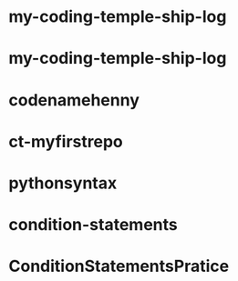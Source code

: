 # my-coding-temple-ship-log
# my-coding-temple-ship-log
# codenamehenny
# ct-myfirstrepo
# pythonsyntax
# condition-statements
# ConditionStatementsPratice
